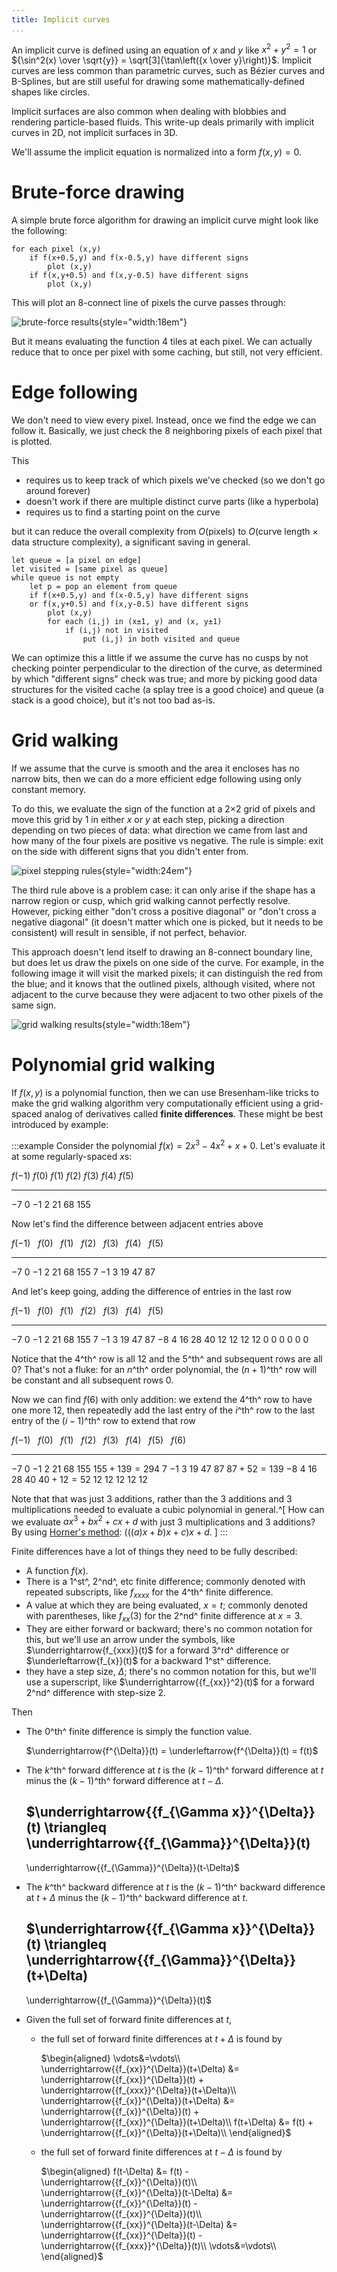 ```yaml
---
title: Implicit curves
...
```


An implicit curve is defined using an equation of $x$ and $y$
like $x^2 + y^2 = 1$ or ${\sin^2(x) \over \sqrt{y}} = \sqrt[3]{\tan\left({x \over y}\right)}$.
Implicit curves are less common than parametric curves,
such as Bézier curves and B-Splines,
but are still useful for drawing some mathematically-defined shapes like circles.

Implicit surfaces are also common when dealing with blobbies
and rendering particle-based fluids.
This write-up deals primarily with implicit curves in 2D, not implicit surfaces in 3D.

We'll assume the implicit equation is normalized into a form $f(x,y) = 0$.

# Brute-force drawing

A simple brute force algorithm for drawing an implicit curve might look like the following:

    for each pixel (x,y)
        if f(x+0.5,y) and f(x-0.5,y) have different signs
            plot (x,y)
        if f(x,y+0.5) and f(x,y-0.5) have different signs
            plot (x,y)

This will plot an 8-connect line of pixels the curve passes through:

![brute-force results](files/implicit1.svg){style="width:18em"}

But it means evaluating the function 4 tiles at each pixel.
We can actually reduce that to once per pixel with some caching, but still, not very efficient.

# Edge following

We don't need to view every pixel.
Instead, once we find the edge we can follow it.
Basically, we just check the 8 neighboring pixels of each pixel that is plotted.

This

- requires us to keep track of which pixels we've checked (so we don't go around forever)
- doesn't work if there are multiple distinct curve parts (like a hyperbola)
- requires us to find a starting point on the curve

but it can reduce the overall complexity from $O($pixels$)$ to $O($curve length $\times$ data structure complexity$)$, a significant saving in general.

    let queue = [a pixel on edge]
    let visited = [same pixel as queue]
    while queue is not empty
        let p = pop an element from queue
        if f(x+0.5,y) and f(x-0.5,y) have different signs
        or f(x,y+0.5) and f(x,y-0.5) have different signs
            plot (x,y)
            for each (i,j) in (x±1, y) and (x, y±1)
                if (i,j) not in visited
                    put (i,j) in both visited and queue

We can optimize this a little if we assume the curve has no cusps by not checking pointer perpendicular to the direction of the curve, as determined by which "different signs" check was true; and more by picking good data structures for the visited cache (a splay tree is a good choice) and queue (a stack is a good choice),
but it's not too bad as-is.

# Grid walking

If we assume that the curve is smooth and the area it encloses has no narrow bits,
then we can do a more efficient edge following using only constant memory.

To do this, we evaluate the sign of the function at a 2×2 grid of pixels
and move this grid by 1 in either $x$ or $y$ at each step, picking a direction depending on two pieces of data:
what direction we came from last
and how many of the four pixels are positive vs negative.
The rule is simple: exit on the side with different signs that you didn't enter from.

![pixel stepping rules](files/implicit2.svg){style="width:24em"}

The third rule above is a problem case: it can only arise if the shape has a narrow region or cusp,
which grid walking cannot perfectly resolve.
However, picking either "don't cross a positive diagonal" or "don't cross a negative diagonal" (it doesn't matter which one is picked, but it needs to be consistent) will result in sensible, if not perfect, behavior.

This approach doesn't lend itself to drawing an 8-connect boundary line,
but does let us draw the pixels on one side of the curve.
For example, in the following image it will visit the marked pixels;
it can distinguish the red from the blue;
and it knows that the outlined pixels, although visited, where not adjacent to the curve because they were adjacent to two other pixels of the same sign.

![grid walking results](files/implicit3.svg){style="width:18em"}

# Polynomial grid walking

If $f(x,y)$ is a polynomial function, then we can use Bresenham-like tricks to make the grid walking algorithm very computationally efficient
using a grid-spaced analog of derivatives called **finite differences**.
These might be best introduced by example:

:::example
Consider the polynomial $f(x) = 2 x^3 - 4 x^2 + x + 0$.
Let's evaluate it at some regularly-spaced $x$s:

$f(-1)$ $f(0)$  $f(1)$   $f(2)$  $f(3)$  $f(4)$  $f(5)$
------- ------  -------  ------  ------  ------  ------
$-7$    $0$     $-1$     $2$     $21$    $68$    $155$


Now let's find the difference between adjacent entries above


$f(-1)$         $f(0)$          $f(1)$          $f(2)$          $f(3)$          $f(4)$          $f(5)$
------  ----    ------  ----    ------  ----    ------  ----    ------  ----    ------  ----    ------
$-7$            $0$             $-1$            $2$             $21$            $68$            $155$
        $7$             $-1$            $3$             $19$            $47$            $87$

And let's keep going, adding the difference of entries in the last row


$f(-1)$         $f(0)$          $f(1)$          $f(2)$          $f(3)$          $f(4)$          $f(5)$
------  ----    ------  ----    ------  ----    ------  ----    ------  ----    ------  ----    ------
$-7$            $0$             $-1$            $2$             $21$            $68$            $155$
        $7$             $-1$            $3$             $19$            $47$            $87$
                $-8$            $4$             $16$            $28$            $40$
                        $12$            $12$            $12$            $12$
                                $0$             $0$             $0$
                                        $0$             $0$
                                                $0$

Notice that the 4^th^ row is all $12$ and the 5^th^ and subsequent rows are all $0$?
That's not a fluke: for an $n$^th^ order polynomial, the $(n+1)$^th^ row will be constant
and all subsequent rows 0.

Now we can find $f(6)$ with only addition:
we extend the 4^th^ row to have one more 12, then repeatedly add the last entry of the $i$^th^ row to the last entry of the ($i-1$)^th^ row to extend that row

$f(-1)$         $f(0)$          $f(1)$          $f(2)$          $f(3)$          $f(4)$          $f(5)$                  $f(6)$
------  ----    ------  ----    ------  ----    ------  ----    ------  ----    ------  ----    ------      -----       --------
$-7$            $0$             $-1$            $2$             $21$            $68$            $155$                   $155+139=294$
        $7$             $-1$            $3$             $19$            $47$            $87$                $87+52=139$
                $-8$            $4$             $16$            $28$            $40$            $40+12=52$
                        $12$            $12$            $12$            $12$            $12$

Note that that was just 3 additions, rather than the 3 additions and 3 multiplications needed to evaluate a cubic polynomial in general.^[
    How can we evaluate $ax^3+bx^2+cx+d$ with just 3 multiplications and 3 additions?
    By using [Horner's method](https://en.wikipedia.org/wiki/Horner%27s_method):
    $\Big(\big((a)x+b\big)x+c\Big)x+d$.
]
:::

Finite differences have a lot of things they need to be fully described:

- A function $f(x)$.
- There is a 1^st^, 2^nd^, etc finite difference;
    commonly denoted with repeated subscripts, like $f_{xxxx}$ for the 4^th^ finite difference.
- A value at which they are being evaluated, $x=t$;
    commonly denoted with parentheses, like $f_{xx}(3)$ for the 2^nd^ finite difference at $x=3$.
- They are either forward or backward;
    there's no common notation for this, but we'll use an arrow under the symbols, like  $\underrightarrow{f_{xxx}}(t)$ for a forward 3^rd^ difference
    or $\underleftarrow{f_{x}}(t)$ for a backward 1^st^ difference.
- they have a step size, $\Delta$;
    there's no common notation for this, but we'll use a superscript,
    like $\underrightarrow{{f_{xx}}^2}(t)$ for a forward 2^nd^ difference with step-size $2$.

Then

-   The 0^th^ finite difference is simply the function value.

    $\underrightarrow{f^{\Delta}}(t) = \underleftarrow{f^{\Delta}}(t) = f(t)$

-   The $k$^th^ forward difference at $t$
    is the $(k-1)$^th^ forward difference at $t$
    minus the $(k-1)$^th^ forward difference at $t-\Delta$.

    $\underrightarrow{{f_{\Gamma x}}^{\Delta}}(t)
    \triangleq
    \underrightarrow{{f_{\Gamma}}^{\Delta}}(t)
    -
    \underrightarrow{{f_{\Gamma}}^{\Delta}}(t-\Delta)$

-   The $k$^th^ backward difference at $t$
    is the $(k-1)$^th^ backward difference at $t+\Delta$
    minus the $(k-1)$^th^ backward difference at $t$.

    $\underrightarrow{{f_{\Gamma x}}^{\Delta}}(t)
    \triangleq
    \underrightarrow{{f_{\Gamma}}^{\Delta}}(t+\Delta)
    -
    \underrightarrow{{f_{\Gamma}}^{\Delta}}(t)$

-   Given the full set of forward finite differences at $t$,
    
    -   the full set of forward finite differences at $t+\Delta$ is found by
        
        $\begin{aligned}
        \vdots&=\vdots\\
        \underrightarrow{{f_{xx}}^{\Delta}}(t+\Delta) &= \underrightarrow{{f_{xx}}^{\Delta}}(t) + \underrightarrow{{f_{xxx}}^{\Delta}}(t+\Delta)\\
        \underrightarrow{{f_{x}}^{\Delta}}(t+\Delta) &= \underrightarrow{{f_{x}}^{\Delta}}(t) + \underrightarrow{{f_{xx}}^{\Delta}}(t+\Delta)\\
        f(t+\Delta) &= f(t) + \underrightarrow{{f_{x}}^{\Delta}}(t+\Delta)\\
        \end{aligned}$
    
    -   the full set of forward finite differences at $t-\Delta$ is found by
    
        $\begin{aligned}
        f(t-\Delta) &= f(t) - \underrightarrow{{f_{x}}^{\Delta}}(t)\\
        \underrightarrow{{f_{x}}^{\Delta}}(t-\Delta) &= \underrightarrow{{f_{x}}^{\Delta}}(t) - \underrightarrow{{f_{xx}}^{\Delta}}(t)\\
        \underrightarrow{{f_{xx}}^{\Delta}}(t-\Delta) &= \underrightarrow{{f_{xx}}^{\Delta}}(t) - \underrightarrow{{f_{xxx}}^{\Delta}}(t)\\
        \vdots&=\vdots\\
        \end{aligned}$

